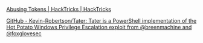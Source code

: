 
[Abusing Tokens | HackTricks | HackTricks](https://book.hacktricks.xyz/windows-hardening/windows-local-privilege-escalation/privilege-escalation-abusing-tokens)

[GitHub - Kevin-Robertson/Tater: Tater is a PowerShell implementation of the Hot Potato Windows Privilege Escalation exploit from @breenmachine and @foxglovesec](https://github.com/Kevin-Robertson/Tater)
